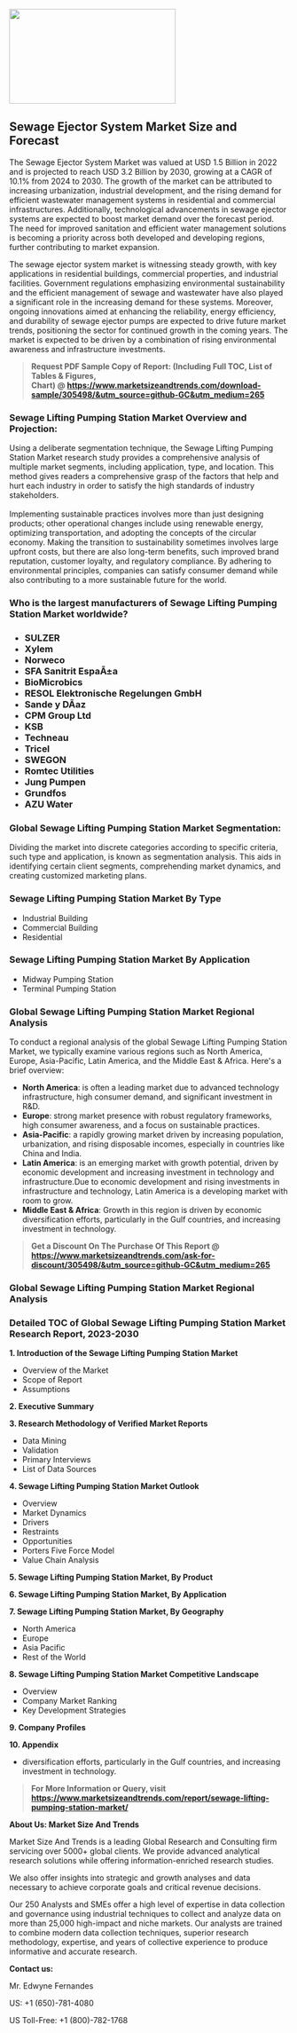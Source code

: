 <p><img class="alignnone size-medium wp-image-20088" src="https://ffe5etoiles.com/wp-content/uploads/2024/12/MST1-300x171.png" alt="" width="300" height="171" /></p><h2>Sewage Ejector System Market Size and Forecast</h2><p>The Sewage Ejector System Market was valued at USD 1.5 Billion in 2022 and is projected to reach USD 3.2 Billion by 2030, growing at a CAGR of 10.1% from 2024 to 2030. The growth of the market can be attributed to increasing urbanization, industrial development, and the rising demand for efficient wastewater management systems in residential and commercial infrastructures. Additionally, technological advancements in sewage ejector systems are expected to boost market demand over the forecast period. The need for improved sanitation and efficient water management solutions is becoming a priority across both developed and developing regions, further contributing to market expansion.</p><p>The sewage ejector system market is witnessing steady growth, with key applications in residential buildings, commercial properties, and industrial facilities. Government regulations emphasizing environmental sustainability and the efficient management of sewage and wastewater have also played a significant role in the increasing demand for these systems. Moreover, ongoing innovations aimed at enhancing the reliability, energy efficiency, and durability of sewage ejector pumps are expected to drive future market trends, positioning the sector for continued growth in the coming years. The market is expected to be driven by a combination of rising environmental awareness and infrastructure investments.</p></p><blockquote id="" class=""><strong>Request PDF Sample Copy of Report: (Including Full TOC, List of Tables &amp; Figures, Chart)&nbsp;@&nbsp;<strong><a href="https://www.marketsizeandtrends.com/download-sample/305498/&utm_source=github-GC&utm_medium=265" target="_blank">https://www.marketsizeandtrends.com/download-sample/305498/&utm_source=github-GC&utm_medium=265</a></strong></strong></blockquote><h3 id="" class="">Sewage Lifting Pumping Station Market&nbsp;Overview and Projection:</h3><p id="" class="">Using a deliberate segmentation technique, the Sewage Lifting Pumping Station Market research study provides a comprehensive analysis of multiple market segments, including application, type, and location. This method gives readers a comprehensive grasp of the factors that help and hurt each industry in order to satisfy the high standards of industry stakeholders. <br /> <br />Implementing sustainable practices involves more than just designing products; other operational changes include using renewable energy, optimizing transportation, and adopting the concepts of the circular economy. Making the transition to sustainability sometimes involves large upfront costs, but there are also long-term benefits, such improved brand reputation, customer loyalty, and regulatory compliance. By adhering to environmental principles, companies can satisfy consumer demand while also contributing to a more sustainable future for the world.</p><h3 id="" class="">Who is the largest manufacturers of&nbsp;Sewage Lifting Pumping Station Market worldwide?</h3><h3 class=""><p><ul><li>SULZER </li><li> Xylem </li><li> Norweco </li><li> SFA Sanitrit EspaÃ±a </li><li> BioMicrobics </li><li> RESOL Elektronische Regelungen GmbH </li><li> Sande y DÃ­az </li><li> CPM Group Ltd </li><li> KSB </li><li> Techneau </li><li> Tricel </li><li> SWEGON </li><li> Romtec Utilities </li><li> Jung Pumpen </li><li> Grundfos </li><li> AZU Water</li></ul></p></h3><h3 id="" class="">Global&nbsp;Sewage Lifting Pumping Station Market Segmentation:</h3><p id="" class="">Dividing the market into discrete categories according to specific criteria, such type and application, is known as segmentation analysis. This aids in identifying certain client segments, comprehending market dynamics, and creating customized marketing plans.</p><h3 id="" class="">Sewage Lifting Pumping Station Market&nbsp;By Type</h3><p><p><ul><li>Industrial Building</li><li> Commercial Building</li><li> Residential</p></li></ul></p></p><h3 id="" class="">Sewage Lifting Pumping Station Market&nbsp;By Application</h3><p class=""><p><ul><li>Midway Pumping Station</li><li> Terminal Pumping Station</li></ul></p></p><h3 id="" class="">Global Sewage Lifting Pumping Station Market Regional Analysis</h3><p id="" class="">To conduct a regional analysis of the global Sewage Lifting Pumping Station Market, we typically examine various regions such as North America, Europe, Asia-Pacific, Latin America, and the Middle East &amp; Africa. Here's a brief overview:</p><ul><li><strong>North America</strong>: is often a leading market due to advanced technology infrastructure, high consumer demand, and significant investment in R&amp;D.</li><li><strong>Europe</strong>: strong market presence with robust regulatory frameworks, high consumer awareness, and a focus on sustainable practices.</li><li><strong>Asia-Pacific</strong>: a rapidly growing market driven by increasing population, urbanization, and rising disposable incomes, especially in countries like China and India.</li><li><strong>Latin America</strong>: is an emerging market with growth potential, driven by economic development and increasing investment in technology and infrastructure.Due to economic development and rising investments in infrastructure and technology, Latin America is a developing market with room to grow.</li><li><strong>Middle East &amp; Africa</strong>: Growth in this region is driven by economic diversification efforts, particularly in the Gulf countries, and increasing investment in technology.</li></ul><blockquote id="" class=""><strong>Get a Discount On The Purchase Of This Report @ <strong><a href="https://www.marketsizeandtrends.com/ask-for-discount/305498/&utm_source=github-GC&utm_medium=265" target="_blank">https://www.marketsizeandtrends.com/ask-for-discount/305498/&utm_source=github-GC&utm_medium=265</a></strong></strong></blockquote><h3 id="" class="">Global Sewage Lifting Pumping Station Market Regional Analysis</h3><h3 id="" class="">Detailed TOC of Global Sewage Lifting Pumping Station Market Research Report, 2023-2030</h3><p id="" class=""><strong>1. Introduction of the Sewage Lifting Pumping Station Market</strong></p><ul><li>Overview of the Market</li><li>Scope of Report</li><li>Assumptions</li></ul><p id="" class=""><strong>2. Executive Summary</strong></p><p id="" class=""><strong>3. Research Methodology of Verified Market Reports</strong></p><ul><li>Data Mining</li><li>Validation</li><li>Primary Interviews</li><li>List of Data Sources</li></ul><p id="" class=""><strong>4. Sewage Lifting Pumping Station Market Outlook</strong></p><ul><li>Overview</li><li>Market Dynamics</li><li>Drivers</li><li>Restraints</li><li>Opportunities</li><li>Porters Five Force Model</li><li>Value Chain Analysis</li></ul><p id="" class=""><strong>5. Sewage Lifting Pumping Station Market, By Product</strong></p><p id="" class=""><strong>6. Sewage Lifting Pumping Station Market, By Application</strong></p><p id="" class=""><strong>7. Sewage Lifting Pumping Station Market, By Geography</strong></p><ul><li>North America</li><li>Europe</li><li>Asia Pacific</li><li>Rest of the World</li></ul><p id="" class=""><strong>8. Sewage Lifting Pumping Station Market Competitive Landscape</strong></p><ul><li>Overview</li><li>Company Market Ranking</li><li>Key Development Strategies</li></ul><p id="" class=""><strong>9. Company Profiles</strong></p><p id="" class=""><strong>10. Appendix</strong></p><ul><li>diversification efforts, particularly in the Gulf countries, and increasing investment in technology.</li></ul><blockquote id="" class=""><strong>For More Information or Query, visit <strong><strong><a href="https://www.marketsizeandtrends.com/report/sewage-lifting-pumping-station-market/" target="_blank">https://www.marketsizeandtrends.com/report/sewage-lifting-pumping-station-market/</a></strong></strong></strong></blockquote><p id="" class=""><strong>About Us: Market Size And Trends</strong></p><p id="" class="">Market Size And Trends is a leading Global Research and Consulting firm servicing over 5000+ global clients. We provide advanced analytical research solutions while offering information-enriched research studies.</p><p id="" class="">We also offer insights into strategic and growth analyses and data necessary to achieve corporate goals and critical revenue decisions.</p><p id="" class="">Our 250 Analysts and SMEs offer a high level of expertise in data collection and governance using industrial techniques to collect and analyze data on more than 25,000 high-impact and niche markets. Our analysts are trained to combine modern data collection techniques, superior research methodology, expertise, and years of collective experience to produce informative and accurate research.</p><p id="" class=""><strong>Contact us:</strong></p><p id="" class="">Mr. Edwyne Fernandes</p><p id="" class="">US: +1 (650)-781-4080</p><p id="" class="">US Toll-Free: +1 (800)-782-1768</p>
